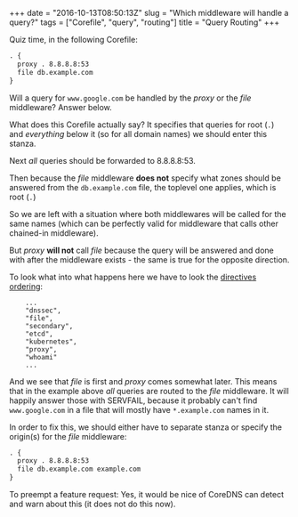 +++
date = "2016-10-13T08:50:13Z"
slug = "Which middleware will handle a query?"
tags = ["Corefile", "query", "routing"]
title = "Query Routing"
+++

Quiz time, in the following Corefile:

~~~ txt
. {
  proxy . 8.8.8.8:53
  file db.example.com
}
~~~

Will a query for `www.google.com` be handled by the *proxy* or the *file* middleware? Answer below.

What does this Corefile actually say? It specifies that queries for root (`.`) and *everything*
below it (so for all domain names) we should enter this stanza.

Next *all* queries should be forwarded to 8.8.8.8:53.

Then because the *file* middleware **does not** specify what zones should be answered from the
`db.example.com` file, the toplevel one applies, which is root (`.`)

So we are left with a situation where both middlewares will be called for the same names (which can
be perfectly valid for middleware that calls other chained-in middleware).

But *proxy* **will not** call *file* because the query will be answered and done with after
the middleware exists - the same is true for the opposite direction.

To look what into what happens here we have to look the [directives
ordering](https://github.com/miekg/coredns/blob/master/core/dnsserver/directives.go#L75):

~~~
    ...
    "dnssec",
    "file",
    "secondary",
    "etcd",
    "kubernetes",
    "proxy",
    "whoami"
    ...
~~~

And we see that *file* is first and *proxy* comes somewhat later. This means that in the example
above *all* queries are routed to the *file* middleware. It will happily answer those with SERVFAIL,
because it probably can't find `www.google.com` in a file that will mostly have `*.example.com`
names in it.

In order to fix this, we should either have to separate stanza or specify the origin(s) for the
*file* middleware:

~~~ txt
. {
  proxy . 8.8.8.8:53
  file db.example.com example.com
}
~~~

To preempt a feature request: Yes, it would be nice of CoreDNS can detect and warn about this (it
does not do this now).
